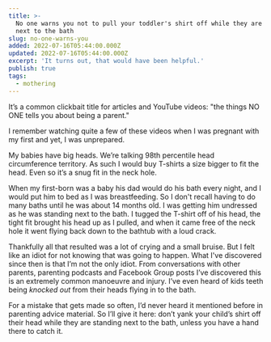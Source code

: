 ```yaml
---
title: >-
  No one warns you not to pull your toddler's shirt off while they are standing
  next to the bath
slug: no-one-warns-you
added: 2022-07-16T05:44:00.000Z
updated: 2022-07-16T05:44:00.000Z
excerpt: 'It turns out, that would have been helpful.'
publish: true
tags:
  - mothering
---
```


It’s a common clickbait title for articles and YouTube videos: "the things NO ONE tells you about being a parent."

I remember watching quite a few of these videos when I was pregnant with my first and yet, I was unprepared.

My babies have big heads. We’re talking 98th percentile head circumference territory. As such I would buy T-shirts a size bigger to fit the head. Even so it’s a snug fit in the neck hole.

When my first-born was a baby his dad would do his bath every night, and I would put him to bed as I was breastfeeding. So I don't recall having to do many baths until he was about 14 months old. I was getting him undressed as he was standing next to the bath. I tugged the T-shirt off of his head, the tight fit brought his head up as I pulled, and when it came free of the neck hole it went flying back down to the bathtub with a loud crack.

Thankfully all that resulted was a lot of crying and a small bruise. But I felt like an idiot for not knowing that was going to happen. What I've discovered since then is that I’m not the only idiot. From conversations with other parents, parenting podcasts and Facebook Group posts I’ve discovered this is an extremely common manoeuvre and injury. I’ve even heard of kids teeth being *knocked out* from their heads flying in to the bath. 

For a mistake that gets made so often, I’d never heard it mentioned before in parenting advice material. So I’ll give it here: don’t yank your child’s shirt off their head while they are standing next to the bath, unless you have a hand there to catch it.
